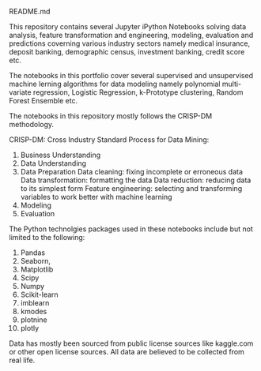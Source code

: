 README.md

This repository contains several Jupyter iPython Notebooks solving data analysis, feature transformation and engineering, modeling, evaluation and predictions coverning various industry sectors namely medical insurance, deposit banking, demographic census, investment banking, credit score etc.

The notebooks in this portfolio cover several supervised and unsupervised machine lerning algorithms for data modeling namely polynomial multi-variate regression, Logistic Regression, k-Prototype clustering, Random Forest Ensemble etc.

The notebooks in this repository mostly follows the CRISP-DM methodology.

CRISP-DM: Cross Industry Standard Process for Data Mining:
1. Business Understanding
2. Data Understanding
3. Data Preparation
	Data cleaning: fixing incomplete or erroneous data
	Data transformation: formatting the data
	Data reduction: reducing data to its simplest form
	Feature engineering: selecting and transforming variables to work better with machine learning
4. Modeling
5. Evaluation

The Python technolgies packages used in these notebooks include but not limited to the following:
1. Pandas
2. Seaborn,
3. Matplotlib
4. Scipy
5. Numpy
6. Scikit-learn
8. imblearn
9. kmodes
10. plotnine
11. plotly

Data has mostly been sourced from public license sources like kaggle.com or other open license sources. All data are believed to be collected from real life.